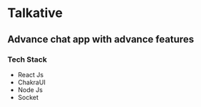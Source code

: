 # Talkative
## Advance chat app with advance features
### Tech Stack
- React Js
- ChakraUI
- Node Js
- Socket
